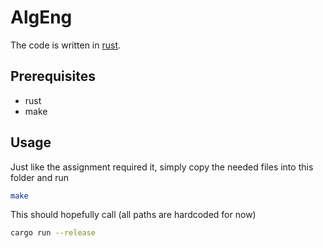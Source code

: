 # AlgEng

The code is written in [rust](https://www.rust-lang.org/).

## Prerequisites

- rust
- make

## Usage

Just like the assignment required it, simply copy the needed files into this folder and run

```bash
make
```

This should hopefully call (all paths are hardcoded for now)

```bash
cargo run --release
```
